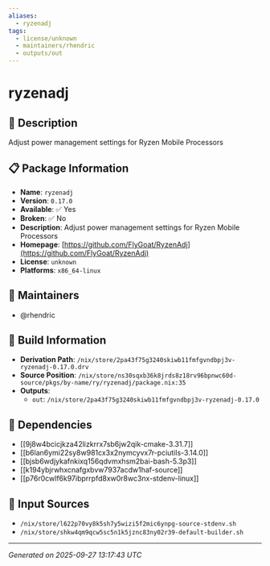 ```yaml
---
aliases:
  - ryzenadj
tags:
  - license/unknown
  - maintainers/rhendric
  - outputs/out
---
```


# ryzenadj

## 📝 Description

Adjust power management settings for Ryzen Mobile Processors

## 📋 Package Information

- **Name**: `ryzenadj`
- **Version**: `0.17.0`
- **Available**: ✅ Yes
- **Broken**: ✅ No
- **Description**: Adjust power management settings for Ryzen Mobile Processors
- **Homepage**: [https://github.com/FlyGoat/RyzenAdj](https://github.com/FlyGoat/RyzenAdj)
- **License**: `unknown`
- **Platforms**: `x86_64-linux`
## 👥 Maintainers

- @rhendric


## 🔧 Build Information

- **Derivation Path**: `/nix/store/2pa43f75g3240skiwb11fmfgvndbpj3v-ryzenadj-0.17.0.drv`
- **Source Position**: `/nix/store/ns30sqxb36k8jrds8z18rv96bpnwc60d-source/pkgs/by-name/ry/ryzenadj/package.nix:35`
- **Outputs**:
  - `out`:  `/nix/store/2pa43f75g3240skiwb11fmfgvndbpj3v-ryzenadj-0.17.0`

## 🔗 Dependencies

- [[9j8w4bcicjkza42lizkrrx7sb6jw2qik-cmake-3.31.7]]
- [[b6lan6ymi22sy8w981cx3x2nymcyvx7r-pciutils-3.14.0]]
- [[bjsb6wdjykafnkixq156qdvmxhsm2bai-bash-5.3p3]]
- [[k194ybjrwhxcnafgxbvw7937acdw1haf-source]]
- [[p76r0cwlf6k97ibprrpfd8xw0r8wc3nx-stdenv-linux]]

## 📁 Input Sources

- `/nix/store/l622p70vy8k5sh7y5wizi5f2mic6ynpg-source-stdenv.sh`
- `/nix/store/shkw4qm9qcw5sc5n1k5jznc83ny02r39-default-builder.sh`

---
*Generated on 2025-09-27 13:17:43 UTC*
